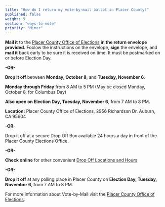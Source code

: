 ```yaml
---
title: "How do I return my vote-by-mail ballot in Placer County?"
published: false
weight: 5
section: "ways-to-vote"
priority: "Minor"
---
```


**Mail it** to the [Placer County Office of Elections](#section-election-office-contact) **in the return envelope provided.** Foolow the instructions on the envelope, **sign** the envelope, and **mail it** back early to be sure it is received on time. It must be postmarked on or before Election Day.  

**-OR-**
  
**Drop it off** between **Monday, October 8**, and **Tuesday, November 6**.  

**Monday through Friday** from 8 AM to 5 PM  (May be closed Monday, October 8, for Columbus Day)  

**Also open on Election Day, Tuesday, November 6**, from 7 AM to 8 PM.  

**Location:** Placer County Office of Elections, 2956 Richardson Dr. Auburn, CA 95604  

**-OR-**  

Drop it off at a secure Drop Off Box available 24 hours a day in front of the Placer County Elections Office.   

**-OR-**  

**Check online** for other convenient [Drop Off Locations and Hours](http://www.placerelections.com/voting-before-election-day.aspx)  

**-OR-**  

**Drop it off** at any polling place in Placer County on **Election Day, Tuesday, November 6**, from 7 AM to 8 PM.    

For more information about Vote-by-Mail visit the [Placer County Office of Elections](https://www.placerelections.com/apply-to-vote-by-mail.aspx#15).  
